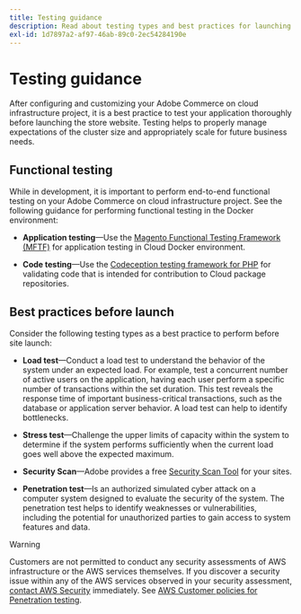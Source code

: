 ```yaml
---
title: Testing guidance
description: Read about testing types and best practices for launching Adobe Commerce on cloud infrastructure.
exl-id: 1d7897a2-af97-46ab-89c0-2ec54284190e
---
```

# Testing guidance

After configuring and customizing your Adobe Commerce on cloud infrastructure project, it is a best practice to test your application thoroughly before launching the store website. Testing helps to properly manage expectations of the cluster size and appropriately scale for future business needs.

## Functional testing

While in development, it is important to perform end-to-end functional testing on your Adobe Commerce on cloud infrastructure project. See the following guidance for performing functional testing in the Docker environment:

-  **Application testing**—Use the [Magento Functional Testing Framework (MFTF)](https://developer.adobe.com/commerce/cloud-tools/docker/test/application-testing/) for application testing in Cloud Docker environment.

-  **Code testing**—Use the [Codeception testing framework for PHP](https://developer.adobe.com/commerce/cloud-tools/docker/test/code-testing/) for validating code that is intended for contribution to Cloud package repositories.

## Best practices before launch

Consider the following testing types as a best practice to perform before site launch:

-  **Load test**—Conduct a load test to understand the behavior of the system under an expected load. For example, test a concurrent number of active users on the application, having each user perform a specific number of transactions within the set duration. This test reveals the response time of important business-critical transactions, such as the database or application server behavior. A load test can help to identify bottlenecks.

-  **Stress test**—Challenge the upper limits of capacity within the system to determine if the system performs sufficiently when the current load goes well above the expected maximum.

-  **Security Scan**—Adobe provides a free [Security Scan Tool](../launch/overview.md#set-up-the-security-scan-tool) for your sites.

-  **Penetration test**—Is an authorized simulated cyber attack on a computer system designed to evaluate the security of the system. The penetration test helps to identify weaknesses or vulnerabilities, including the potential for unauthorized parties to gain access to system features and data.

>[!WARNING]
>
>Customers are not permitted to conduct any security assessments of AWS infrastructure or the AWS services themselves. If you discover a security issue within any of the AWS services observed in your security assessment, [contact AWS Security](mailto:aws-security@amazon.com) immediately. See [AWS Customer policies for Penetration testing](https://aws.amazon.com/security/penetration-testing/).
